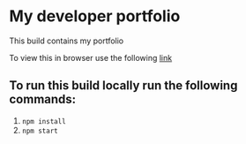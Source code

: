# My developer portfolio
This build contains my portfolio

To view this in browser use the following [link](https://hardik500.github.io/portfolio/)
## To run this build locally run the following commands:
1. ```npm install```
2. ```npm start```